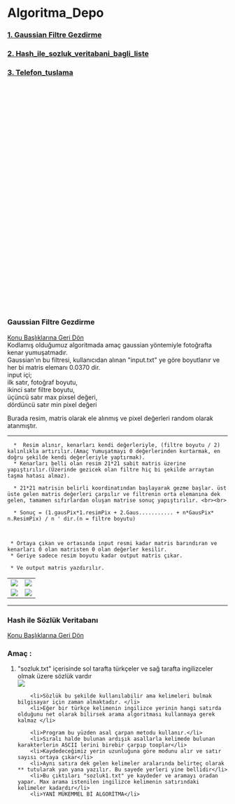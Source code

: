 # Algoritma_Depo

<!--  <a href = "#a_"></a><br> -->
<!--  <a href = "#basliklar"> Konu Başlıklarına Geri Dön</a><br>-->
<div id="basliklar">
   <h3><a href="#a_1">1. Gaussian Filtre Gezdirme</a></h3>
   <h3><a href="#a_2">2. Hash_ile_sozluk_veritabani_bagli_liste</a></h3>
   <h3><a href="#a_3">3. Telefon_tuslama</a></h3>
</div>

<br><br><br><br><br><br><br><br><br><br><br><br><br><br><br><br><br><br><br><br><br><br><br><br><br><br><br><br><br><br>

<div id="a_1">
   
   <h3> Gaussian Filtre Gezdirme </h3>
   <a href = "#basliklar"> Konu Başlıklarına Geri Dön</a><br>
   Kodlamış olduğumuz algoritmada amaç gaussian yöntemiyle fotoğrafta kenar yumuşatmadır.<br>
   Gaussian'ın bu filtresi, kullanıcıdan alınan "input.txt" ye göre boyutlanır ve her bi matris elemanı 0.0370 dir.<br>
   input içi;<br>
   ilk satır, fotoğraf boyutu,<br>
   ikinci satır filtre boyutu,<br>
   üçüncü satır max pixsel değeri,<br>
   dördüncü satır min pixel değeri<br>

   Burada resim, matris olarak ele alınmış ve pixel değerleri random olarak atanmıştır.
   <hr>

      *  Resim alınır, kenarları kendi değerleriyle, (filtre boyutu / 2) kalınlıkla artırılır.(Amaç Yumuşatmayı 0 değerlerinden kurtarmak, en doğru şekilde kendi değerleriyle yaptırmak).
      * Kenarları belli olan resim 21*21 sabit matris üzerine yapıştırılır.(Üzerinde gezicek olan filtre hiç bi şekilde arraytan taşma hatası almaz).

      * 21*21 matrisin belirli koordinatından başlayarak gezme başlar. üst üste gelen matris değerleri çarpılır ve filtrenin orta elemanına dek gelen, tamamen sıfırlardan oluşan matrise sonuç yapıştırılır. <br><br>

      * Sonuç = (1.gausPix*1.resimPix + 2.Gaus........... + n*GausPix* n.ResimPix) / n ' dir.(n = filtre boyutu)

    

     * Ortaya çıkan ve ortasında input resmi kadar matris barındıran ve kenarları 0 olan matristen 0 olan değerler kesilir. 
     * Geriye sadece resim boyutu kadar output matris çıkar.

     * Ve output matris yazdırılır.



   <table>
      <tr>
       <td><img src = "https://user-images.githubusercontent.com/82450697/116204578-9471cc80-a745-11eb-87c3-b31f85e9d4c4.PNG"></td>
       <td><img src = "https://user-images.githubusercontent.com/82450697/116204620-a18ebb80-a745-11eb-9bf8-8f9950791e2a.PNG"></td>
      </tr>
       <tr>
       <td><img src = "https://user-images.githubusercontent.com/82450697/116204652-a6ec0600-a745-11eb-921c-a2165b7fcc46.PNG"></td>
       <td><img src = "https://user-images.githubusercontent.com/82450697/116204689-ad7a7d80-a745-11eb-9df9-d13ee7ed3fb5.PNG"></td>
      </tr>
   </table>
</div>

<hr>

<div id="a_2">
   
   <h3> Hash ile Sözlük Veritabanı </h3>
   <a href = "#basliklar"> Konu Başlıklarına Geri Dön</a><br>
   
   <h3>Amaç :</h3>
   
   <ol>
       <li>"sozluk.txt" içerisinde sol tarafta türkçeler ve sağ tarafta ingilizceler olmak üzere sözlük vardır</li>
        <img src="https://user-images.githubusercontent.com/82450697/116370214-da489680-a812-11eb-896f-7a820b8a0cf3.PNG">

   
        <li>Sözlük bu şekilde kullanılabilir ama kelimeleri bulmak bilgisayar için zaman almaktadır. </li>
        <li>Eğer bir türkçe kelimenin ingilizce yerinin hangi satırda olduğunu net olarak bilirsek arama algoritması kullanmaya gerek kalmaz </li>
        
        <li>Program bu yüzden asal çarpan metodu kullanır.</li>
        <li>Sıralı halde bulunan ardışık asallarla kelimede bulunan karakterlerin ASCII lerini birebir çarpıp tooplar</li>
        <li>Kaydedeceğimiz yerin uzunluğuna göre modunu alır ve satır sayısı ortaya çıkar</li>
        <li>Aynı satıra dek gelen kelimeler aralarında belirteç olarak ** tutularak yan yana yazılır. Bu sayede yerleri yine bellidir</li>
        <li>Bu çıktıları "sozluk1.txt" ye kaydeder ve aramayı oradan yapar. Max arama istenilen ingilizce kelimenin satırındaki kelimeler kadardır</li>
        <li>YANİ MÜKEMMEL Bİ ALGORİTMA</li>
    
   
   
   
   </ol>
   
   
  
</div>

